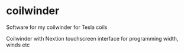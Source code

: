 # coilwinder
Software for my coilwinder for Tesla coils

Coilwinder with Nextion touchscreen interface for programming width, winds etc
